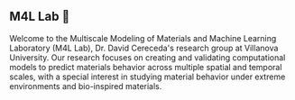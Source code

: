 ## M4L Lab :wave:

Welcome to the Multiscale Modeling of Materials and Machine Learning Laboratory (M4L Lab), Dr. David Cereceda's research group at Villanova University. 
Our research focuses on creating and validating computational models to predict materials behavior across multiple spatial and temporal scales, with a special 
interest in studying material behavior under extreme environments and bio-inspired materials.
